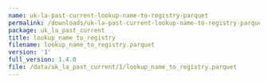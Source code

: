 ```yaml
---
name: uk-la-past-current-lookup-name-to-registry-parquet
permalink: /downloads/uk-la-past-current-lookup-name-to-registry-parquet/1
package: uk_la_past_current
title: lookup_name_to_registry
filename: lookup_name_to_registry.parquet
version: '1'
full_version: 1.4.0
file: /data/uk_la_past_current/1/lookup_name_to_registry.parquet
---
```

